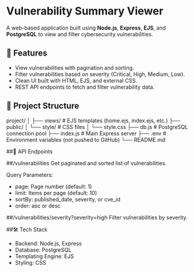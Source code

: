 # Vulnerability Summary Viewer

A web-based application built using **Node.js**, **Express**, **EJS**, and **PostgreSQL** to view and filter cybersecurity vulnerabilities.

## 🔧 Features

- View vulnerabilities with pagination and sorting.
- Filter vulnerabilities based on severity (Critical, High, Medium, Low).
- Clean UI built with HTML, EJS, and external CSS.
- REST API endpoints to fetch and filter vulnerability data.

## 📁 Project Structure
project/
│
├── views/ # EJS templates (home.ejs, index.ejs, etc.)
├── public/
│ └── style/ # CSS files
│ └── style.css
├── db.js # PostgreSQL connection pool
├── index.js # Main Express server
├── .env # Environment variables (not pushed to GitHub)
└── README.md

##📡 API Endpoints

##/vulnerabilities
Get paginated and sorted list of vulnerabilities.

Query Parameters:
- page: Page number (default: 1)
- limit: Items per page (default: 10)
- sortBy: published_date, severity, or cve_id
- order: asc or desc

##/vulnerabilities/severity?severity=high
Filter vulnerabilities by severity.

##🛠 Tech Stack
- Backend: Node.js, Express
- Database: PostgreSQL
- Templating Engine: EJS
- Styling: CSS



